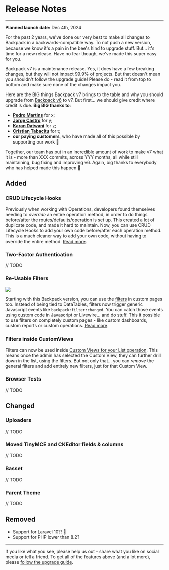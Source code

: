# Release Notes

---

**Planned launch date:** Dec 4th, 2024

For the past 2 years, we've done our very best to make all changes to Backpack in a backwards-compatible way. To not push a new version, because we know it's a pain in the bee's hind to upgrade stuff. But... it's time for a new release. Have no fear though, we've made this super easy for you.

Backpack v7 is a maintenance release. Yes, it does have a few breaking changes, but they will not impact 99.9% of projects. But that doesn't mean you shouldn't follow the upgrade guide! Please do - read it from top to bottom and make sure none of the changes impact you.

Here are the BIG things Backpack v7 brings to the table and why you should upgrade from [Backpack v6](/docs/6.x) to v7. But first... we should give credit where credit is due. **Big BIG thanks to**:
- **[Pedro Martins](https://github.com/pxpm)** for x;
- **[Jorge Castro](https://github.com/jcastroa87)** for y;
- **[Karan Datwani](https://github.com/karandatwani92)** for z;
- **[Cristian Tabacitu](https://github.com/tabacitu)** for t;
- **our paying customers**, who have made all of this possible by supporting our work 🙏

Together, our team has put in an incredible amount of work to make v7 what it is - more than XXX commits, across YYY months, all while still maintaining, bug fixing and improving v6. Again, big thanks to everybody who has helped made this happen 🙏

<a name="added"></a>
## Added

### CRUD Lifecycle Hooks

Previously when working with Operations, developers found themselves needing to _override_ an entire operation method, in order to do things before/after the routes/defaults/operation is set up. This created a lot of duplicate code, and made it hard to maintain. Now, you can use CRUD Lifecycle Hooks to add your own code before/after each operation method. This is a much cleaner way to add your own code, without having to override the entire method. [Read more](/docs/{{version}}/crud-operations#lifecycle-hooks).

### Two-Factor Authentication

// TODO

### Re-Usable Filters


![](https://backpackforlaravel.com/uploads/docs/filters/filters-in-custom-page.png)

Starting with this Backpack version, you can use the [filters](/docs/{{version}}/crud-filters) in custom pages too. Instead of being tied to DataTables, filters now trigger generic Javascript events like `backpack:filter:changed`. You can catch those events using custom code in Javascript or Livewire... and do stuff. This it possible to use filters on completely custom pages - like custom dashboards, custom reports or custom operations. [Read more](/docs/{{version}}/crud-filters#use-filters-on-custom-admin-panel-pages).

### Filters inside CustomViews

Filters can now be used inside [Custom Views for your List operation](https://backpackforlaravel.com/docs/{{version}}/crud-operation-list-entries#custom-views-for-listoperation-pro). This means once the admin has selected the Custom View, they can further drill down in the list, using the filters. But not only that... you can _remove_ the general filters and add entirely new filters, just for that Custom View.

### Browser Tests

// TODO


<a name="changed"></a>
## Changed

### Uploaders

// TODO

### Moved TinyMCE and CKEditor fields & columns

// TODO

### Basset

// TODO

### Parent Theme

// TODO

<a name="removed"></a>
## Removed

- Support for Laravel 10?! 👀
- Support for PHP lower than 8.2?

---

If you like what you see, please help us out - share what you like on social media or tell a friend. To get all of the features above (and a lot more), please [follow the upgrade guide](/docs/{{version}}/upgrade-guide).
